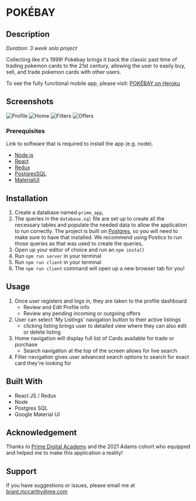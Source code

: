 # POKÉBAY

## Description

_Duration: 3 week solo project_

Collecting like it's 1999! Pokébay brings it back the classic past time of trading pokemon cards to the 21st century, allowing the user to easily buy, sell, and trade pokemon cards with other users.

To see the fully functional mobile app, please visit: [POKÉBAY on Heroku](https://enigmatic-inlet-71376.herokuapp.com/#/filter)

## Screenshots

![Profile](./documentation/images/Profile.png)
![Home](./documentation/images/Home.png)
![Filters](./documentation/images/Filters.png)
![Offers](./documentation/images/Offers.png)

### Prerequisites

Link to software that is required to install the app (e.g. node).

- [Node.js](https://nodejs.org/en/)
- [React](https://reactjs.org/)
- [Redux](https://redux.js.org/)
- [PostgresSQL](https://www.postgresql.org/)
- [MaterialUI](https://mui.com/)

## Installation

1. Create a database named `prime_app`,
2. The queries in the `database.sql` file are set up to create all the necessary tables and populate the needed data to allow the application to run correctly. The project is built on [Postgres](https://www.postgresql.org/download/), so you will need to make sure to have that installed. We recommend using Postico to run those queries as that was used to create the queries, 
3. Open up your editor of choice and run an `npm install`
4. Run `npm run server` in your terminal
5. Run `npm run client` in your terminal
6. The `npm run client` command will open up a new browser tab for you!

## Usage

1. Once user registers and logs in, they are taken to the profile dashboard
    - Review and Edit Profile info
    - Review any pending incoming or outgoing offers
2. User can select 'My Listings' navigation button to their active listings 
    - clicking listing brings user to detailed view where they can also edit or delete listing
3. Home navigation will display full list of Cards available for trade or purchase
    - Search navigation at the top of the screen allows for live search
4. Filter navigation gives user advanced search options to search for exact card they're looking for

## Built With

- React JS / Redux
- Node
- Postgres SQL
- Google Material UI

## Acknowledgement
Thanks to [Prime Digital Academy](www.primeacademy.io) and the 2021 Adams cohort who equipped and helped me to make this application a reality!

## Support
If you have suggestions or issues, please email me at [brant.mccarthy@me.com](mailto:brant.mccarthy@me.com)